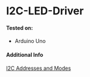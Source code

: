 # I2C-LED-Driver

#### Tested on:
* Arduino Uno

#### Additional Info 
[I2C Addresses and Modes](https://docs.google.com/spreadsheets/d/1erdL8Sn3TFSSns0V5lPrVvfPZy1086_Ft7kEJqeoqJA/edit?usp=sharing "link to spreadsheet")

